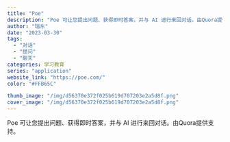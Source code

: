 ```yaml
---
title: "Poe"
description: "Poe 可让您提出问题、获得即时答案，并与 AI 进行来回对话。由Quora提供支持。"
author: "瑞东"
date: "2023-03-30"
tags:
  - "对话"
  - "提问"
  - "聊天"
categories: 学习教育
series: "application"
website_link: "https://poe.com/"
color: "#FFB65C"

thumb_image: "/img/d56370e372f025b619d707203e2a5d8f.png"
cover_image: "/img/d56370e372f025b619d707203e2a5d8f.png"
---
```


Poe 可让您提出问题、获得即时答案，并与 AI 进行来回对话。由Quora提供支持。